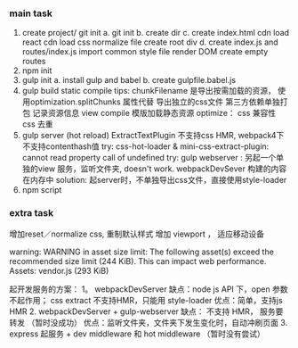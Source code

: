 ### main task
1. create project/ git init
    a. git init
    b. create dir
    c. create index.html
        cdn load react
        cdn load css normalize file
        create root div
    d. create index.js and routes/index.js
        import common style file
        render DOM
        create empty routes
6. npm init
7. gulp init
    a. install gulp and babel
    b. create gulpfile.babel.js
8. gulp build
    static compile
        tips: chunkFilename 是导出按需加载的资源， 使用optimization.splitChunks 属性代替
        导出独立的css文件
        第三方依赖单独打包
        记录资源信息
    view compile 模版加载静态资源
    optimize：
        css 兼容性
        css 去重
9. gulp server (hot reload)
    ExtractTextPlugin 不支持css HMR, webpack4下不支持contenthash值
    try: css-hot-loader & mini-css-extract-plugin: cannot read property call of undefined
    try: gulp webserver : 另起一个单独的view 服务，监听文件夹, doesn't work. webpackDevSever 构建的内容在内存中
    solution: 起server时，不单独导出css文件，直接使用style-loader
10. npm script

### extra task
增加reset／normalize css, 重制默认样式
增加 viewport <meta> ， 适应移动设备


warning:
WARNING in asset size limit: The following asset(s) exceed the recommended size limit (244 KiB).
This can impact web performance.
Assets:
  vendor.js (293 KiB)


起开发服务的方案：
1。 webpackDevServer
    缺点：node js API 下，open 参数不起作用； css extract 不支持HMR，只能用 style-loader
    优点：简单，支持js HMR
2.  webpackDevServer + gulp-webserver
    缺点： 不支持 HMR， 服务要转发 （暂时没成功）
    优点：监听文件夹，文件夹下发生变化时，自动冲刷页面
3.  express 起服务 + dev middleware 和 hot middleware （暂时没有尝试）